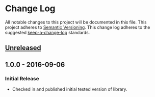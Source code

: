 # Change Log
All notable changes to this project will be documented in this file.
This project adheres to [Semantic Versioning](http://semver.org/).
This change log adheres to the suggested [keep-a-change-log](https://github.com/olivierlacan/keep-a-changelog) standards.

## [Unreleased]

## 1.0.0 - 2016-09-06
### Initial Release
- Checked in and published initial tested version of library.

[Unreleased]: https://github.com/sean915213/SGYSwiftJSON/compare/1.0.0...HEAD
